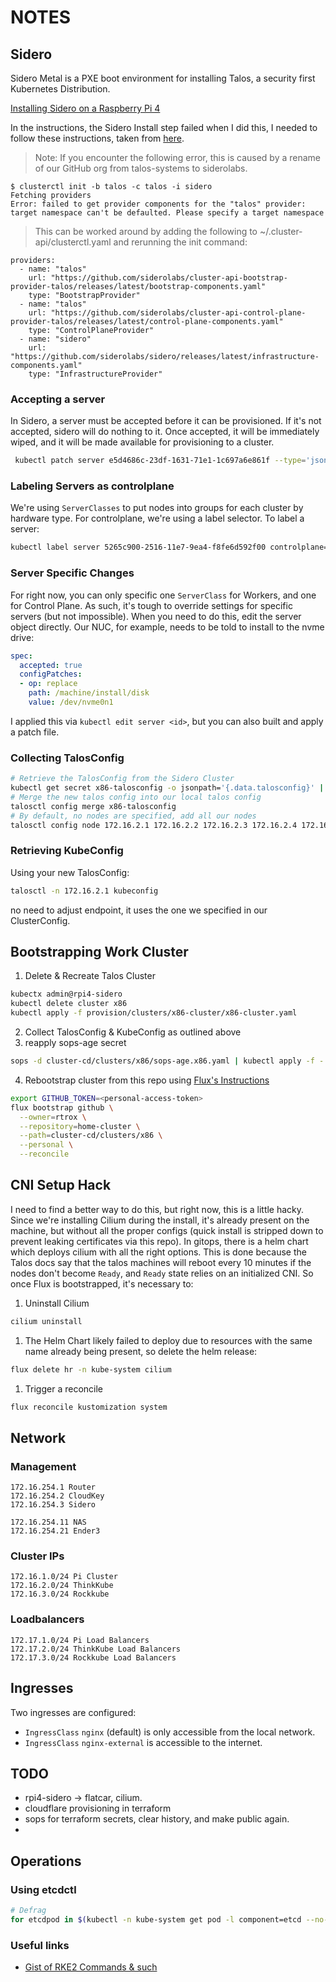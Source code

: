 # NOTES

## Sidero
Sidero Metal is a PXE boot environment for installing Talos, a security first Kubernetes Distribution.

[Installing Sidero on a Raspberry Pi 4](https://www.sidero.dev/v0.5/guides/sidero-on-rpi4/)

In the instructions, the Sidero Install step failed when I did this, I needed to follow these instructions, taken from [here](https://www.sidero.dev/v0.5/getting-started/install-clusterapi/).


> Note: If you encounter the following error, this is caused by a rename of our GitHub org from talos-systems to siderolabs.

```
$ clusterctl init -b talos -c talos -i sidero
Fetching providers
Error: failed to get provider components for the "talos" provider: target namespace can't be defaulted. Please specify a target namespace
```
> This can be worked around by adding the following to ~/.cluster-api/clusterctl.yaml and rerunning the init command:
```
providers:
  - name: "talos"
    url: "https://github.com/siderolabs/cluster-api-bootstrap-provider-talos/releases/latest/bootstrap-components.yaml"
    type: "BootstrapProvider"
  - name: "talos"
    url: "https://github.com/siderolabs/cluster-api-control-plane-provider-talos/releases/latest/control-plane-components.yaml"
    type: "ControlPlaneProvider"
  - name: "sidero"
    url: "https://github.com/siderolabs/sidero/releases/latest/infrastructure-components.yaml"
    type: "InfrastructureProvider"
```
### Accepting a server
In Sidero, a server must be accepted before it can be provisioned. If it's not accepted, sidero will do nothing to it. Once accepted, it will be immediately wiped, and it will be made available for provisioning to a cluster.
```bash
 kubectl patch server e5d4686c-23df-1631-71e1-1c697a6e861f --type='json' -p='[{"op": "add", "path": "/spec/accepted", "value": true}]'
```
### Labeling Servers as controlplane
We're using `ServerClasses` to put nodes into groups for each cluster by hardware type. For controlplane, we're using a label selector. To label a server:
```bash
kubectl label server 5265c900-2516-11e7-9ea4-f8fe6d592f00 controlplane=true
```

### Server Specific Changes
For right now, you can only specific one `ServerClass` for Workers, and one for Control Plane. As such, it's tough to override settings for specific servers (but not impossible). When you need to do this, edit the server object directly. Our NUC, for example, needs to be told to install to the nvme drive:
```yaml
spec:
  accepted: true
  configPatches:
  - op: replace
    path: /machine/install/disk
    value: /dev/nvme0n1
```
I applied this via `kubectl edit server <id>`, but you can also built and apply a patch file.

### Collecting TalosConfig
   ```bash
   # Retrieve the TalosConfig from the Sidero Cluster
   kubectl get secret x86-talosconfig -o jsonpath='{.data.talosconfig}' | base64 -d > x86-talosconfig
   # Merge the new talos config into our local talos config
   talosctl config merge x86-talosconfig
   # By default, no nodes are specified, add all our nodes
   talosctl config node 172.16.2.1 172.16.2.2 172.16.2.3 172.16.2.4 172.16.2.6
```

### Retrieving KubeConfig
Using your new TalosConfig:
```bash
talosctl -n 172.16.2.1 kubeconfig
```
no need to adjust endpoint, it uses the one we specified in our ClusterConfig.

## Bootstrapping Work Cluster
1. Delete & Recreate Talos Cluster
```bash
kubectx admin@rpi4-sidero
kubectl delete cluster x86
kubectl apply -f provision/clusters/x86-cluster/x86-cluster.yaml
```
2. Collect TalosConfig & KubeConfig as outlined above
3. reapply sops-age secret
```bash
sops -d cluster-cd/clusters/x86/sops-age.x86.yaml | kubectl apply -f -
```
4. Rebootstrap cluster from this repo using [Flux's Instructions](https://fluxcd.io/flux/installation/#github-and-github-enterprise)
```bash
export GITHUB_TOKEN=<personal-access-token>
flux bootstrap github \
  --owner=rtrox \
  --repository=home-cluster \
  --path=cluster-cd/clusters/x86 \
  --personal \
  --reconcile
```

## CNI Setup Hack

I need to find a better way to do this, but right now, this is a little hacky. Since we're installing Cilium during the install, it's already present on the machine, but without all the proper configs (quick install is stripped down to prevent leaking certificates via this repo). In gitops, there is a helm chart which deploys cilium with all the right options. This is done because the Talos docs say that the talos machines will reboot every 10 minutes if the nodes don't become `Ready`, and `Ready` state relies on an initialized CNI.  So once Flux is bootstrapped, it's necessary to:

1. Uninstall Cilium

```bash
cilium uninstall
```

1. The Helm Chart likely failed to deploy due to resources with the same name already being present, so delete the helm release:

```bash
flux delete hr -n kube-system cilium
```

1. Trigger a reconcile

```bash
flux reconcile kustomization system
```

## Network

### Management

```text
172.16.254.1 Router
172.16.254.2 CloudKey
172.16.254.3 Sidero

172.16.254.11 NAS
172.16.254.21 Ender3
```

### Cluster IPs

```text
172.16.1.0/24 Pi Cluster
172.16.2.0/24 ThinkKube
172.16.3.0/24 Rockkube
```

### Loadbalancers

```text
172.17.1.0/24 Pi Load Balancers
172.17.2.0/24 ThinkKube Load Balancers
172.17.3.0/24 Rockkube Load Balancers
```

## Ingresses

Two ingresses are configured:

- `IngressClass` `nginx` (default) is only accessible from the local network.
- `IngressClass` `nginx-external` is accessible to the internet.

## TODO

- rpi4-sidero -> flatcar, cilium.
- cloudflare provisioning in terraform
- sops for terraform secrets, clear history, and make public again.
-

## Operations

### Using etcdctl

```bash
# Defrag
for etcdpod in $(kubectl -n kube-system get pod -l component=etcd --no-headers -o custom-columns=NAME:.metadata.name); do kubectl -n kube-system exec $etcdpod -- sh -c "ETCDCTL_ENDPOINTS='https://127.0.0.1:2379' ETCDCTL_CACERT='/var/lib/rancher/rke2/server/tls/etcd/server-ca.crt' ETCDCTL_CERT='/var/lib/rancher/rke2/server/tls/etcd/server-client.crt' ETCDCTL_KEY='/var/lib/rancher/rke2/server/tls/etcd/server-client.key' ETCDCTL_API=3 etcdctl defrag"; done
```

### Useful links

- [Gist of RKE2 Commands & such](https://gist.github.com/superseb/3b78f47989e0dbc1295486c186e944bf)
